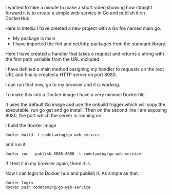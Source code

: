 I wanted to take a minute to make a short video showing how straight forward it is to create a simple web service in Go and publish it on DockerHub.

Here in IntelliJ I have created a new project with a Go file named main.go.

- My package is main
- I have imported the fmt and net/http packages from the standard library.

Here I have created a handler that takes a request and returns a string with the first path variable from the URL included.

I have defined a main method assigning my handler to  requests on the root URL and finally created a HTTP server on port 8080.

I can run that now, go to my browser and it is working.

To make this into a Docker image I have a very minimal Dockerfile.
 
It uses the default Go image and use the onbuild trigger which will copy the executable, run go get and go install. Then on the second line I am exposing 8080, the port which the server is running on.

I build the docker image

```
docker build -t codetaming/go-web-service .
```

and run it

```
docker run --publish 8080:8080 -t codetaming/go-web-service
```

If I test it in my browser again, there it is.

Now I can login to Docker hub and publish it. As simple as that.

```
docker login
docker push codetaming/go-web-service
```




